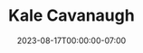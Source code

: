 ---
title: "Kale Cavanaugh"
date: 2023-08-17T00:00:00-07:00
tags:
  - eagle
description:
draft: false
---